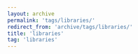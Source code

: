 ```yaml
---
layout: archive
permalink: 'tags/libraries/'
redirect_from: 'archive/tags/libraries/'
title: 'libraries'
tag: 'libraries'
---
```


